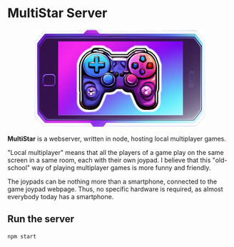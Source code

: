 # MultiStar Server

<p align="center">
  <img src="./public/logo.jpg" alt="MultiStar"/>
</p>

__MultiStar__ is a webserver, written in node, hosting local multiplayer games.

"Local multiplayer" means that all the players of a game play on the same screen in a same room, each with their own joypad. I believe that this "old-school" way of playing multiplayer games is more funny and friendly.

The joypads can be nothing more than a smartphone, connected to the game joypad webpage. Thus, no specific hardware is required, as almost everybody today has a smartphone.

## Run the server

```
npm start
```